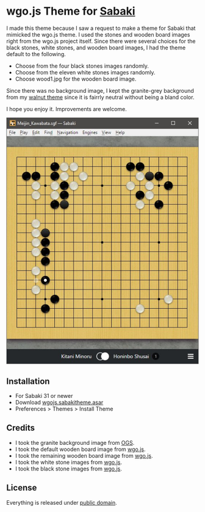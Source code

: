 # wgo.js Theme for [Sabaki](http://sabaki.yichuanshen.de/)

I made this theme because I saw a request to make a theme for Sabaki that mimicked the wgo.js theme. I used the stones and wooden board images right from the wgo.js project itself. Since there were several choices for the black stones, white stones, and wooden board images, I had the theme default to the following.

* Choose from the four black stones images randomly.
* Choose from the eleven white stones images randomly.
* Choose wood1.jpg for the wooden board image.

Since there was no background image, I kept the granite-grey background from my [walnut theme](https://github.com/3kakakhel/sabaki-walnut-theme) since it is fairrly neutral without being a bland color.

I hope you enjoy it. Improvements are welcome.

![Screenshot](screenshot.jpg)

## Installation

* For Sabaki 31 or newer
* Download [wgojs.sabakitheme.asar](https://github.com/kakakhel/sabaki-wgojs-theme/releases)
* Preferences > Themes > Install Theme

## Credits

* I took the granite background image from [OGS](https://github.com/online-go/online-go.com/blob/devel/assets/img/granite.jpg).
* I took the default wooden board image from [wgo.js](https://github.com/waltheri/wgo.js/blob/master/wgo/wood1.jpg).
* I took the remaining wooden board image from [wgo.js](https://github.com/waltheri/wgo.js/tree/master/textures).
* I took the white stone images from [wgo.js](https://github.com/waltheri/wgo.js/tree/master/wgo/stones).
* I took the black stone images from [wgo.js](https://github.com/waltheri/wgo.js/tree/master/wgo/stones).

## License

Everything is released under [public domain](http://creativecommons.org/publicdomain/zero/1.0/).